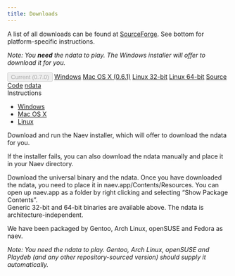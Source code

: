 ```yaml
---
title: Downloads
---
```


A list of all downloads can be found at [SourceForge](https://sourceforge.net/projects/naev/files/). See bottom for platform-specific instructions.

*Note: You **need** the ndata to play. The Windows installer will offer to download it for you.*

<div class="my-4 list-group" id="download-list">
 <button type="button" class="list-group-item list-group-item-action active" disabled>Current (0.7.0)</button>
 <a class='list-group-item list-group-item-action' href='https://sourceforge.net/projects/naev/files/naev-0.7.0/naev-0.7.0-win32.exe/download'>Windows</a>
 <a class='list-group-item list-group-item-action' href='https://sourceforge.net/projects/naev/files/naev-0.6.1/naev-0.6.1-macosx.zip/download'>Mac OS X (0.6.1)</a>
 <a class='list-group-item list-group-item-action' href='https://sourceforge.net/projects/naev/files/naev-0.7.0/naev-0.7.0-linux-x86-32/download'>Linux 32-bit</a>
 <a class='list-group-item list-group-item-action' href='https://sourceforge.net/projects/naev/files/naev-0.7.0/naev-0.7.0-linux-x86-64/download'>Linux 64-bit</a>
 <a class='list-group-item list-group-item-action' href='https://sourceforge.net/projects/naev/files/naev-0.7.0/naev-0.7.0.tar.bz2/download'>Source Code</a>
 <a class='list-group-item list-group-item-action' href='https://sourceforge.net/projects/naev/files/naev-0.7.0/naev-0.7.0-ndata.zip/download'>ndata</a>
</div>

<div class="my-4 card">
 <div class="card-header">
 Instructions
 </div>
 <div class="card-body">
  <ul class="nav nav-tabs" role="tablist">
   <li class="nav-item">
    <a class="nav-link active" id="windows-tab" data-toggle="tab" href="#windows-desc" role="tab" aria-selected="true">Windows</a>
   </li>
   <li class="nav-item">
    <a class="nav-link" id="macosx-tab" data-toggle="tab" href="#macosx-desc" role="tab" aria-selected="false">Mac OS X</a>
   </li>
   <li class="nav-item">
    <a class="nav-link" id="linux-tab" data-toggle="tab" href="#linux-desc" role="tab" aria-selected="false">Linux</a>
   </li>
  </ul>
  <div class="m-2 tab-content">
   <div class="tab-pane fade show active" id="windows-desc" role="tabpanel" aria-labelledby="windows-tab" markdown=1>
Download and run the Naev installer, which will offer to download the ndata for you.

If the installer fails, you can also download the ndata manually and place it in your Naev directory.
   </div>
   <div class="tab-pane fade" id="macosx-desc" role="tabpanel" aria-labelledby="macosx-tab" markdown=1>
Download the universal binary and the ndata. Once you have downloaded the ndata, you need to place it in naev.app/Contents/Resources.
You can open up naev.app as a folder by right clicking and selecting “Show Package Contents”.
   </div>
   <div class="tab-pane fade" id="linux-desc" role="tabpanel" aria-labelledby="linux-tab" markdown=1>
Generic 32-bit and 64-bit binaries are available above. The ndata is architecture-independent.
<!--Ubuntu users can install Naev through the [Playdeb package](http://www.playdeb.net/software/NAEV). If you’re unfamiliar, instructions can be found [here](http://www.playdeb.net/updates/Ubuntu/#how_to_install).-->

We have been packaged by Gentoo, Arch Linux, openSUSE and Fedora as naev.

<!--If you’re using our official binaries, make sure to install the dependencies. -->

*Note: You need the ndata to play. Gentoo, Arch Linux, openSUSE and Playdeb (and any other repository-sourced version) should supply it automatically.*
   </div>
  </div>
 </div>
</div>
